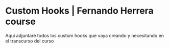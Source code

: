 # Custom Hooks | Fernando Herrera course

Aqui adjuntaré todos los custom hooks que vaya creando y necesitando en el transcurso del curso
